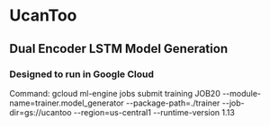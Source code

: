# UcanToo
## Dual Encoder LSTM Model Generation
### Designed to run in Google Cloud
Command:
gcloud ml-engine jobs submit training JOB20 --module-name=trainer.model_generator --package-path=./trainer --job-dir=gs://ucantoo --region=us-central1 --runtime-version 1.13
